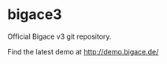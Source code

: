 bigace3
=======

Official Bigace v3 git repository.

Find the latest demo at http://demo.bigace.de/
